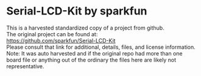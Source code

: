 
# Serial-LCD-Kit by sparkfun  
This is a harvested standardized copy of a project from github.  
The original project can be found at:  
https://github.com/sparkfun/Serial-LCD-Kit  
Please consult that link for additional, details, files, and license information.  
Note: It was auto harvested and if the original repo had more than one board file or anything out of the ordinary the files here are likely not representative.  
    